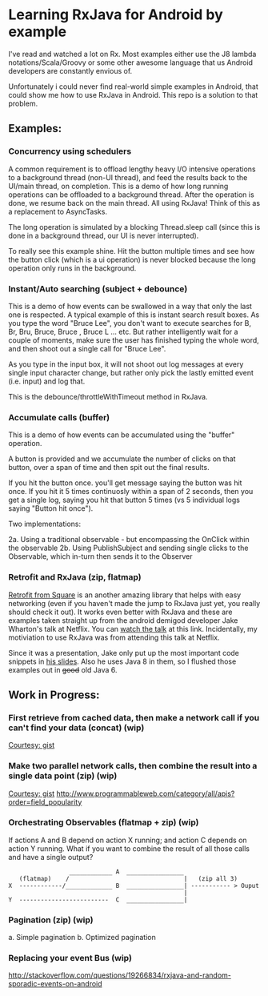 Learning RxJava for Android by example
==============

I've read and watched a lot on Rx. Most examples either use the J8 lambda notations/Scala/Groovy or some other awesome language that us Android developers are constantly envious of.

Unfortunately i could never find real-world simple examples in Android, that could show me how to use RxJava in Android. This repo is a solution to that problem.

## Examples:

### Concurrency using schedulers

A common requirement is to offload lengthy heavy I/O intensive operations to a background thread (non-UI thread), and feed the results back to the UI/main thread, on completion. This is a demo of how long running operations can be offloaded to a background thread. After the operation is done, we resume back on the main thread. All using RxJava! Think of this as a replacement to AsyncTasks.

The long operation is simulated by a blocking Thread.sleep call (since this is done in a background thread, our UI is never interrupted).

To really see this example shine. Hit the button multiple times and see how the button click (which is a ui operation) is never blocked because the long operation only runs in the background.

### Instant/Auto searching (subject + debounce)

This is a demo of how events can be swallowed in a way that only the last one is respected. A typical example of this is instant search result boxes. As you type the word "Bruce Lee", you don't want to execute searches for B, Br, Bru, Bruce, Bruce , Bruce L ... etc. But rather intelligently wait for a couple of moments, make sure the user has finished typing the whole word, and then shoot out a single call for "Bruce Lee".

As you type in the input box, it will not shoot out log messages at every single input character change, but rather only pick the lastly emitted event (i.e. input) and log that.

This is the debounce/throttleWithTimeout method in RxJava.

### Accumulate calls (buffer)

This is a demo of how events can be accumulated using the "buffer" operation.

A button is provided and we accumulate the number of clicks on that button, over a span of time and then spit out the final results.

If you hit the button once. you'll get message saying the button was hit once. If you hit it 5 times continuosly within a span of 2 seconds, then you get a single log, saying you hit that button 5 times (vs 5 individual logs saying "Button hit once").

Two implementations:

2a. Using a traditional observable - but encompassing the OnClick within the observable
2b. Using PublishSubject and sending single clicks to the Observable, which in-turn then sends it to the Observer

### Retrofit and RxJava (zip, flatmap)

[Retrofit from Square](http://square.github.io/retrofit/) is an another amazing library that helps with easy networking (even if you haven't made the jump to RxJava just yet, you really should check it out). It works even better with RxJava and these are examples taken straight up from the android demigod developer Jake Wharton's talk at Netflix. You can [watch the talk](https://www.youtube.com/watch?v=aEuNBk1b5OE#t=2480) at this link. Incidentally, my motiviation to use RxJava was from attending this talk at Netflix.

Since it was a presentation, Jake only put up the most important code snippets in [his slides](https://speakerdeck.com/jakewharton/2014-1). Also he uses Java 8 in them, so I flushed those examples out in ~~good~~ old Java 6.

## Work in Progress:

### First retrieve from cached data, then make a network call if you can't find your data (concat) (wip)

[Courtesy: gist](https://gist.github.com/adelnizamutdinov/7483969)

### Make two parallel network calls, then combine the result into a single data point (zip) (wip)

[Courtesy: gist](https://gist.github.com/adelnizamutdinov/7483969)
http://www.programmableweb.com/category/all/apis?order=field_popularity

### Orchestrating Observables  (flatmap + zip) (wip)

If actions A and B depend on action X running; and action C depends on action Y running. What if you want to combine the result of all those calls and have a single output?

                     ____________ A  ________________
       (flatmap)    /                                |   (zip all 3)
    X  ------------/_____________ B  ________________| ----------- > Ouput
                                                     |
    Y  -------------------------  C  ________________|

### Pagination (zip) (wip)

a. Simple pagination
b. Optimized pagination



### Replacing your event Bus (wip)

http://stackoverflow.com/questions/19266834/rxjava-and-random-sporadic-events-on-android